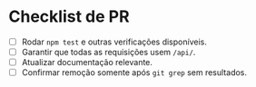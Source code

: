 # Checklist de PR

- [ ] Rodar `npm test` e outras verificações disponíveis.
- [ ] Garantir que todas as requisições usem `/api/`.
- [ ] Atualizar documentação relevante.
- [ ] Confirmar remoção somente após `git grep` sem resultados.
